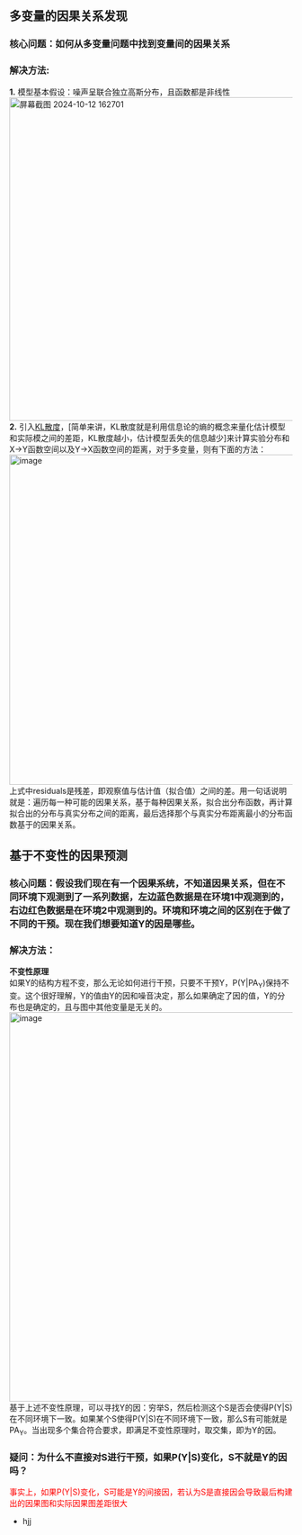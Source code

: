 ## 多变量的因果关系发现
### 核心问题：如何从多变量问题中找到变量间的因果关系
### 解决方法:  
**1.** 模型基本假设：噪声呈联合独立高斯分布，且函数都是非线性  
<img width="575" alt="屏幕截图 2024-10-12 162701" src="https://github.com/user-attachments/assets/f43adf0f-8425-45ac-a1b6-a788ff507fd2">  
**2.** 引入[KL散度](https://zhuanlan.zhihu.com/p/100676922)，[简单来讲，KL散度就是利用信息论的熵的概念来量化估计模型和实际模之间的差距，KL散度越小，估计模型丢失的信息越少]来计算实验分布和X->Y函数空间以及Y->X函数空间的距离，对于多变量，则有下面的方法：  
<img width="587" alt="image" src="https://github.com/user-attachments/assets/282c64a6-37b6-4ec5-8680-b2167afe9bd0">  
上式中residuals是残差，即观察值与估计值（拟合值）之间的差。用一句话说明就是：遍历每一种可能的因果关系，基于每种因果关系，拟合出分布函数，再计算拟合出的分布与真实分布之间的距离，最后选择那个与真实分布距离最小的分布函数基于的因果关系。  
## 基于不变性的因果预测
### 核心问题：假设我们现在有一个因果系统，不知道因果关系，但在不同环境下观测到了一系列数据，左边蓝色数据是在环境1中观测到的，右边红色数据是在环境2中观测到的。环境和环境之间的区别在于做了不同的干预。现在我们想要知道Y的因是哪些。
### 解决方法：
**不变性原理**  
如果Y的结构方程不变，那么无论如何进行干预，只要不干预Y，P(Y|PA<sub>Y</sub>)保持不变。这个很好理解，Y的值由Y的因和噪音决定，那么如果确定了因的值，Y的分布也是确定的，且与图中其他变量是无关的。  
<img width="692" alt="image" src="https://github.com/user-attachments/assets/08a571a6-5b89-4b5c-b994-a05753ef8392">  
基于上述不变性原理，可以寻找Y的因：穷举S，然后检测这个S是否会使得P(Y|S)在不同环境下一致。如果某个S使得P(Y|S)在不同环境下一致，那么S有可能就是PA<sub>Y</sub>。当出现多个集合符合要求，即满足不变性原理时，取交集，即为Y的因。
### 疑问：为什么不直接对S进行干预，如果P(Y|S)变化，S不就是Y的因吗？
<font color="red">事实上，如果P(Y|S)变化，S可能是Y的间接因，若认为S是直接因会导致最后构建出的因果图和实际因果图差距很大</font>
+ hjj
